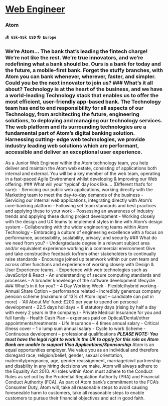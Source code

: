 # [Web Engineer](https://www.remotewlb.com/apply/web-engineer-37383)  
### Atom  
#### `💰 65k-95k USD` `🌎 Europe`  
### We’re Atom… The bank that’s leading the fintech charge! We’re not like the rest. We’re true innovators, and we’re redefining what a bank should be. Ours is a bank for today and the future, a mobile-first bank. Forget the stuffy branches, with Atom you can bank whenever, wherever, faster, and simpler. Could you be the next innovator to join us? ### What’s it all about? Technology is at the heart of the business, and we have a world-leading Technology stack that enables us to offer the most efficient, user-friendly app-based bank. The Technology team has end to end responsibility for all aspects of our Technology, from architecting the future, engineering solutions, to deploying and managing our technology services. The web platform and its surrounding technologies are a fundamental part of Atom’s digital banking solution. Harnessing cutting- edge web technologies, we provide industry leading web solutions which are performant, accessible and deliver an exceptional user experience.
As a Junior Web Engineer within the Atom technology team, you help deliver and maintain the Atom web estate, consisting of applications both internal and external. You will be a key member of the web team, operating in a fast-paced Agile Environment whilst developing & improving our Web offering. ### What will your ‘typical’ day look like…. (Different that’s for sure): \- Servicing our public web applications, working directly with the Marketing team to meet the day-to-day demands of the business \- Servicing our internal web applications, integrating directly with Atom’s core-banking platform \- Following set team standards and best practices and applying these to your work \- Possessing an awareness of industry trends and applying these during project development \- Working closely with the design and UX teams to implement styles in line with Atom’s design system \- Collaborating with the wider engineering teams within Atom Technology \- Embracing a culture of engineering excellence
with a focus on performance, accessibility, scalability, privacy, and security ### What do we need from you? \- Undergraduate degree in a relevant subject area and/or equivalent experience working in a commercial environment Give and take constructive feedback to/from other stakeholders to continually raise standards \- Encourage joined up teamwork within our own team and across other functions and experience of working closely with Design & User Experience teams. \- Experience with web technologies such as JavaScript & React \- An understanding of secure computing standards and processes \- A broader knowledge of the software development lifecycle ### What’s in it for you? \- 4 Day Working Week \- Flexible/hybrid working \- Annual Share Option – performance related \- Incredibly generous company pension scheme (maximum of 13% of Atom input – candidate can put in more) \- ‘All About Me’ fund: £200 per year to spend on personal development \- 22.5 days holidays + 8 statutory days
(rising by half a day with every 2 years in the company) \- Private Medical Insurance for you and full family \- Health Cash Plan – expenses paid on Optical/Dental/other appointments/treatments \- Life Insurance – 4 times annual salary \- Critical illness cover – 1 x lump sum annual salary \- Cycle to work Scheme \- Continuous development – professional qualifications _**PLEASE NOTE: You must have the legal right to work in the UK to apply for this role as Atom Bank are unable to support Visa Applications/Sponsorship**_ Atom is an equal opportunities employer. We value you as an individual and therefore disregard race, religion/belief, gender, sexual orientation, maternity/pregnancy, age, gender reassignment, marriage/civil partnership and disability in any hiring decisions we make. Atom will always adhere to the Equality Act 2010. All roles within Atom must adhere to the Conduct Rules as set out by the Prudential Regulation Authority (PRA) and Financial Conduct Authority (FCA). As
part of Atom bank’s commitment to the FCA’s Consumer Duty, Atom will, take all reasonable steps to avoid causing foreseeable harm to customers, take all reasonable steps to enable customers to pursue their financial objectives and act in good faith.

